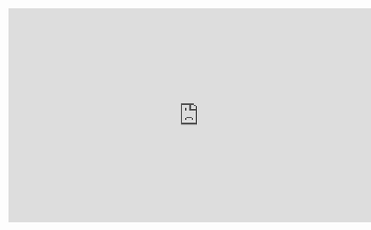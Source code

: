 <div style="text-align:center; margin: 2rem 0;">
<iframe width="768" height="432" src="https://miro.com/app/live-embed/uXjVIpB5v8g=/?embedMode=view_only_without_ui&moveToViewport=-11071,3352,28450,9054&embedId=591954963930" frameborder="0" scrolling="no" allow="fullscreen; clipboard-read; clipboard-write" allowfullscreen></iframe>
</div>